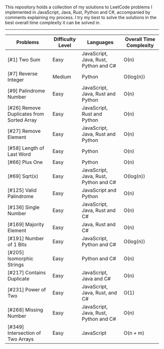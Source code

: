 This repository holds a collection of my solutions to LeetCode problems I implemented in JavaScript, Java, Rust, Python and C#, accompanied by comments explaining my process. I try my best to solve the solutions in the best overall time complexity it can be solved in. 



------------------------------------------------------------------------------------------------------------

Problems | Difficulty Level | Languages | Overall Time Complexity 
--- | --- | --- | ---
[#1] Two Sum | Easy | JavaScript, Java, Rust, Python and C# | O(n) 
[#7] Reverse Integer | Medium | Python | O(log(n))
[#9] Palindrome Number | Easy | JavaScript, Java, Rust and Python | O(n) 
[#26] Remove Duplicates from Sorted Array | Easy | JavaScript, Rust and Python | O(n) 
[#27] Remove Element | Easy | JavaScript, Java, Rust and Python | O(n) 
[#58] Length of Last Word | Easy | Python | O(n) 
[#66] Plus One | Easy | Python | O(n) 
[#69] Sqrt(x) | Easy | JavaScript, Java, Rust, Python and C# | O(log(n)) 
[#125] Valid Palindrome | Easy | JavaScript and Python | O(n) 
[#136] Single Number | Easy | JavaScript, Java, Rust and C# | O(n)
[#169] Majority Element | Easy | Java, Rust and C# | O(n)
[#191] Number of 1 Bits | Easy | JavaScript, Python and C# | O(log(n)) 
[#205] Isomorphic Strings | Easy | Python and C# | O(n) 
[#217] Contains Duplicate | Easy | JavaScript, Java and C# | O(n)
[#231] Power of Two | Easy | JavaScript, Java, Rust, and C# | O(1)
[#268] Missing Number | Easy | JavaScript, Java, Rust, Python and C# | O(n)
[#349] Intersection of Two Arrays | Easy | JavaScript | O(n + m)

